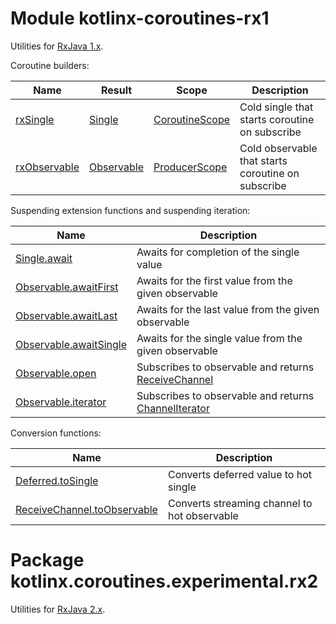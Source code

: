 # Module kotlinx-coroutines-rx1

Utilities for [RxJava 1.x](https://github.com/ReactiveX/RxJava/tree/1.x).

Coroutine builders:

| **Name**       | **Result**                  | **Scope**        | **Description**
| -------------- | --------------------------- | ---------------- | ---------------
| [rxSingle]     | [Single][io.reactivex.Single]         | [CoroutineScope] | Cold single that starts coroutine on subscribe
| [rxObservable] | [Observable][io.reactivex.Observable] | [ProducerScope]  | Cold observable that starts coroutine on subscribe

Suspending extension functions and suspending iteration:

| **Name** | **Description**
| -------- | ---------------
| [Single.await][io.reactivex.Single.await] | Awaits for completion of the single value 
| [Observable.awaitFirst][io.reactivex.Observable.awaitFirst] | Awaits for the first value from the given observable
| [Observable.awaitLast][io.reactivex.Observable.awaitFirst] | Awaits for the last value from the given observable
| [Observable.awaitSingle][io.reactivex.Observable.awaitSingle] | Awaits for the single value from the given observable
| [Observable.open][io.reactivex.Observable.open] | Subscribes to observable and returns [ReceiveChannel] 
| [Observable.iterator][io.reactivex.Observable.iterator] | Subscribes to observable and returns [ChannelIterator]

Conversion functions:

| **Name** | **Description**
| -------- | ---------------
| [Deferred.toSingle][kotlinx.coroutines.experimental.Deferred.toSingle] | Converts deferred value to hot single
| [ReceiveChannel.toObservable][kotlinx.coroutines.experimental.channels.ReceiveChannel.toObservable] | Converts streaming channel to hot observable

<!--- SITE_ROOT https://kotlin.github.io/kotlinx.coroutines/kotlinx-coroutines-core -->
<!--- DOCS_ROOT kotlinx-coroutines-core/target/dokka/kotlinx-coroutines-core -->
<!--- INDEX kotlinx.coroutines.experimental -->
[CoroutineScope]: https://kotlin.github.io/kotlinx.coroutines/kotlinx-coroutines-core/kotlinx.coroutines.experimental/-coroutine-scope/index.html
<!--- INDEX kotlinx.coroutines.experimental.channels -->
[ChannelIterator]: https://kotlin.github.io/kotlinx.coroutines/kotlinx-coroutines-core/kotlinx.coroutines.experimental.channels/-channel-iterator/index.html
[ProducerScope]: https://kotlin.github.io/kotlinx.coroutines/kotlinx-coroutines-core/kotlinx.coroutines.experimental.channels/-producer-scope/index.html
[ReceiveChannel]: https://kotlin.github.io/kotlinx.coroutines/kotlinx-coroutines-core/kotlinx.coroutines.experimental.channels/-receive-channel/index.html
<!--- SITE_ROOT https://kotlin.github.io/kotlinx.coroutines/kotlinx-coroutines-rx2 -->
<!--- DOCS_ROOT kotlinx-coroutines-rx2/target/dokka/kotlinx-coroutines-rx2 -->
<!--- INDEX kotlinx.coroutines.experimental.rx2 -->
[kotlinx.coroutines.experimental.Deferred.toSingle]: https://kotlin.github.io/kotlinx.coroutines/kotlinx-coroutines-rx1/kotlinx.coroutines.experimental.rx1/kotlinx.coroutines.experimental.-deferred/to-single.html
[kotlinx.coroutines.experimental.channels.ReceiveChannel.toObservable]: https://kotlin.github.io/kotlinx.coroutines/kotlinx-coroutines-rx1/kotlinx.coroutines.experimental.rx1/kotlinx.coroutines.experimental.channels.-receive-channel/to-observable.html
[io.reactivex.Observable]: https://kotlin.github.io/kotlinx.coroutines/kotlinx-coroutines-rx1/kotlinx.coroutines.experimental.rx1/io.reactivex.-observable/index.html
[io.reactivex.Observable.awaitFirst]: https://kotlin.github.io/kotlinx.coroutines/kotlinx-coroutines-rx1/kotlinx.coroutines.experimental.rx1/io.reactivex.-observable/await-first.html
[io.reactivex.Observable.awaitSingle]: https://kotlin.github.io/kotlinx.coroutines/kotlinx-coroutines-rx1/kotlinx.coroutines.experimental.rx1/io.reactivex.-observable/await-single.html
[io.reactivex.Observable.iterator]: https://kotlin.github.io/kotlinx.coroutines/kotlinx-coroutines-rx1/kotlinx.coroutines.experimental.rx1/io.reactivex.-observable/iterator.html
[io.reactivex.Observable.open]: https://kotlin.github.io/kotlinx.coroutines/kotlinx-coroutines-rx1/kotlinx.coroutines.experimental.rx1/io.reactivex.-observable/open.html
[io.reactivex.Single]: https://kotlin.github.io/kotlinx.coroutines/kotlinx-coroutines-rx1/kotlinx.coroutines.experimental.rx1/io.reactivex.-single/index.html
[io.reactivex.Single.await]: https://kotlin.github.io/kotlinx.coroutines/kotlinx-coroutines-rx1/kotlinx.coroutines.experimental.rx1/io.reactivex.-single/await.html
[rxObservable]: https://kotlin.github.io/kotlinx.coroutines/kotlinx-coroutines-rx1/kotlinx.coroutines.experimental.rx1/rx-observable.html
[rxSingle]: https://kotlin.github.io/kotlinx.coroutines/kotlinx-coroutines-rx1/kotlinx.coroutines.experimental.rx1/rx-single.html
<!--- END -->

# Package kotlinx.coroutines.experimental.rx2

Utilities for [RxJava 2.x](https://github.com/ReactiveX/RxJava).
